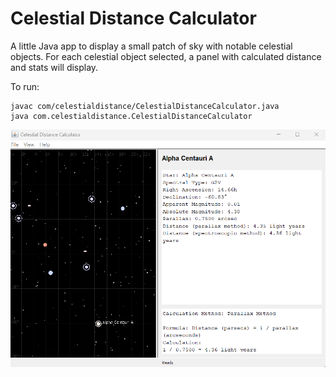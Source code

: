 # Celestial Distance Calculator

A little Java app to display a small patch of sky with notable celestial objects. For each celestial object selected, a panel with calculated distance and stats will display.

To run:

```
javac com/celestialdistance/CelestialDistanceCalculator.java
java com.celestialdistance.CelestialDistanceCalculator
```

![Celestial Distance Calculator Screenshot](screenshot1.png)
